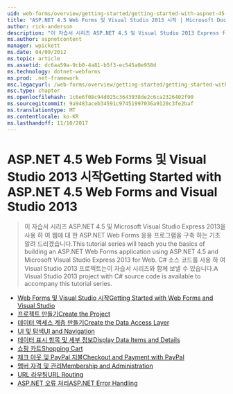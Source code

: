 ```yaml
---
uid: web-forms/overview/getting-started/getting-started-with-aspnet-45-web-forms/index
title: "ASP.NET 4.5 Web Forms 및 Visual Studio 2013 시작 | Microsoft Docs"
author: rick-anderson
description: "이 자습서 시리즈 ASP.NET 4.5 및 Visual Studio 2013 Express for Web 사용 하 여 ASP.NET Web Forms 응용 프로그램을 구축 하는 기초 알려 드리겠습니다. Visua 중..."
ms.author: aspnetcontent
manager: wpickett
ms.date: 04/09/2012
ms.topic: article
ms.assetid: dc6aa59a-9cb0-4a81-b5f3-ec545a0e958d
ms.technology: dotnet-webforms
ms.prod: .net-framework
msc.legacyurl: /web-forms/overview/getting-started/getting-started-with-aspnet-45-web-forms
msc.type: chapter
ms.openlocfilehash: 1c6e6f08c94d025c3643938de2c6ca2326402f90
ms.sourcegitcommit: 9a9483aceb34591c97451997036a9120c3fe2baf
ms.translationtype: MT
ms.contentlocale: ko-KR
ms.lasthandoff: 11/10/2017
---
```

<a name="getting-started-with-aspnet-45-web-forms-and-visual-studio-2013"></a><span data-ttu-id="a4703-104">ASP.NET 4.5 Web Forms 및 Visual Studio 2013 시작</span><span class="sxs-lookup"><span data-stu-id="a4703-104">Getting Started with ASP.NET 4.5 Web Forms and Visual Studio 2013</span></span>
====================
> <span data-ttu-id="a4703-105">이 자습서 시리즈 ASP.NET 4.5 및 Microsoft Visual Studio Express 2013을 사용 하 여 웹에 대 한 ASP.NET Web Forms 응용 프로그램을 구축 하는 기초 알려 드리겠습니다.</span><span class="sxs-lookup"><span data-stu-id="a4703-105">This tutorial series will teach you the basics of building an ASP.NET Web Forms application using ASP.NET 4.5 and Microsoft Visual Studio Express 2013 for Web.</span></span> <span data-ttu-id="a4703-106">C# 소스 코드를 사용 하 여 Visual Studio 2013 프로젝트는이 자습서 시리즈와 함께 보낼 수 있습니다.</span><span class="sxs-lookup"><span data-stu-id="a4703-106">A Visual Studio 2013 project with C# source code is available to accompany this tutorial series.</span></span>


- [<span data-ttu-id="a4703-107">Web Forms 및 Visual Studio 시작</span><span class="sxs-lookup"><span data-stu-id="a4703-107">Getting Started with Web Forms and Visual Studio</span></span>](introduction-and-overview.md)
- [<span data-ttu-id="a4703-108">프로젝트 만들기</span><span class="sxs-lookup"><span data-stu-id="a4703-108">Create the Project</span></span>](create-the-project.md)
- [<span data-ttu-id="a4703-109">데이터 액세스 계층 만들기</span><span class="sxs-lookup"><span data-stu-id="a4703-109">Create the Data Access Layer</span></span>](create_the_data_access_layer.md)
- [<span data-ttu-id="a4703-110">UI 및 탐색</span><span class="sxs-lookup"><span data-stu-id="a4703-110">UI and Navigation</span></span>](ui_and_navigation.md)
- [<span data-ttu-id="a4703-111">데이터 표시 항목 및 세부 정보</span><span class="sxs-lookup"><span data-stu-id="a4703-111">Display Data Items and Details</span></span>](display_data_items_and_details.md)
- [<span data-ttu-id="a4703-112">쇼핑 카트</span><span class="sxs-lookup"><span data-stu-id="a4703-112">Shopping Cart</span></span>](shopping-cart.md)
- [<span data-ttu-id="a4703-113">체크 아웃 및 PayPal 지불</span><span class="sxs-lookup"><span data-stu-id="a4703-113">Checkout and Payment with PayPal</span></span>](checkout-and-payment-with-paypal.md)
- [<span data-ttu-id="a4703-114">멤버 자격 및 관리</span><span class="sxs-lookup"><span data-stu-id="a4703-114">Membership and Administration</span></span>](membership-and-administration.md)
- [<span data-ttu-id="a4703-115">URL 라우팅</span><span class="sxs-lookup"><span data-stu-id="a4703-115">URL Routing</span></span>](url-routing.md)
- [<span data-ttu-id="a4703-116">ASP.NET 오류 처리</span><span class="sxs-lookup"><span data-stu-id="a4703-116">ASP.NET Error Handling</span></span>](aspnet-error-handling.md)
